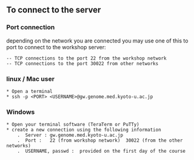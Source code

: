 ## To connect to the server

### Port connection
depending on the network you are connected you may use one of this to port to connect to the workshop server:

    -- TCP connections to the port 22 from the workshop network
    -- TCP connections to the port 30022 from other networks

### linux / Mac user
 
    * Open a terminal
    * ssh -p <PORT> <USERNAME>@gw.genome.med.kyoto-u.ac.jp

### Windows

    * Open your terminal software (TeraTerm or PuTTy)
    * create a new connection using the following information
        .  Server : gw.genome.med.kyoto-u.ac.jp
        .  Port :   22 (from workshop network)  30022 (from the other networks)
        .  USERNAME, passwd :  provided on the first day of the course


